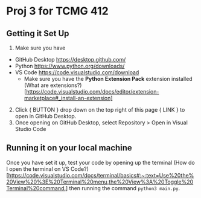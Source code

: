 # Proj 3 for TCMG 412

## Getting it Set Up

1. Make sure you have
- GitHub Desktop https://desktop.github.com/
- Python https://www.python.org/downloads/
- VS Code https://code.visualstudio.com/download
  - Make sure you have the **Python Extension Pack** extension installed (What are extensions?)[https://code.visualstudio.com/docs/editor/extension-marketplace#_install-an-extension]
2. Click { BUTTON } drop down on the top right of this page { LINK } to open in GitHub Desktop.
3. Once opening on GitHub Desktop, select Repository > Open in Visual Studio Code 

## Running it on your local machine

Once you have set it up, test your code by opening up the terminal (How do I open the terminal on VS Code?)[https://code.visualstudio.com/docs/terminal/basics#:~:text=Use%20the%20View%20%3E%20Terminal%20menu,the%20View%3A%20Toggle%20Terminal%20command.] then running the command `python3 main.py`.
